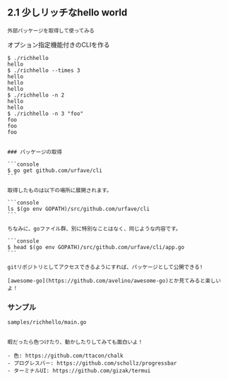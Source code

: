 ## 2.1 少しリッチなhello world

<small>外部パッケージを取得して使ってみる</small>

オプション指定機能付きのCLIを作る

```
$ ./richhello
hello
$ ./richhello --times 3
hello
hello
hello
$ ./richhello -n 2
hello
hello
$ ./richhello -n 3 "foo"
foo
foo
foo
```

~~~

### パッケージの取得

```console
$ go get github.com/urfave/cli
```

取得したものは以下の場所に展開されます。

```console
ls $(go env GOPATH)/src/github.com/urfave/cli
```

ちなみに、goファイル群、別に特別なことはなく、同じような内容です。

```console
$ head $(go env GOPATH)/src/github.com/urfave/cli/app.go
```

gitリポジトリとしてアクセスできるようにすれば、パッケージとして公開できる!

[awesome-go](https://github.com/avelino/awesome-go)とか見てみると楽しいよ！

~~~

### サンプル

`samples/richhello/main.go`

~~~

暇だったら色つけたり、動かしたりしてみても面白いよ！

- 色: https://github.com/ttacon/chalk
- プログレスバー: https://github.com/schollz/progressbar
- ターミナルUI: https://github.com/gizak/termui